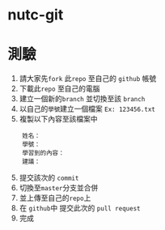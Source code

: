 # nutc-git


# 測驗
1. 請大家先`fork` 此`repo` 至自己的 `github` 帳號
2. 下載此`repo` 至自己的電腦
3. 建立一個新的`branch` 並切換至該 `branch`
3. 以自己的`學號`建立一個檔案 `Ex: 123456.txt`
4. 複製以下內容至該檔案中
```
    姓名：
    學號：
    學習到的內容：
    建議：
```
5. 提交該次的 `commit`
6. 切換至`master`分支並合併
7. 並上傳至自己的`repo`上
8. 在 `github`中 提交此次的 `pull request`
9. 完成
